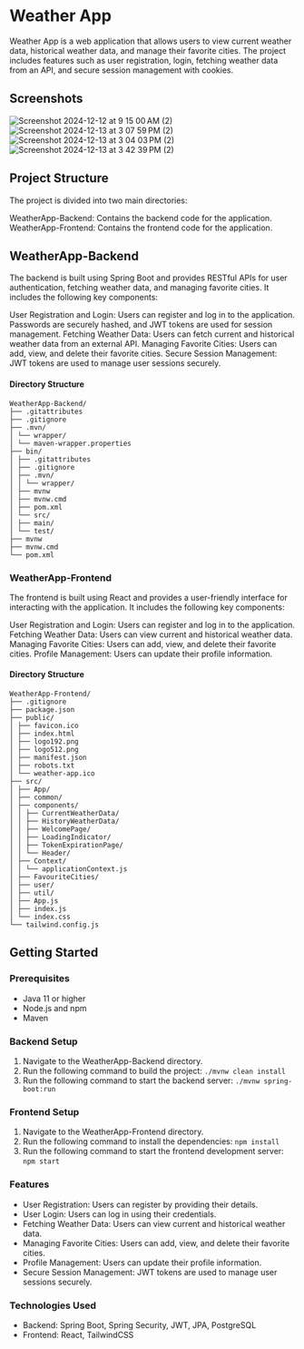 # Weather App

Weather App is a web application that allows users to view current weather data, historical weather data, and manage their favorite cities. The project includes features such as user registration, login, fetching weather data from an API, and secure session management with cookies.

## Screenshots

![Screenshot 2024-12-12 at 9 15 00 AM (2)](https://github.com/user-attachments/assets/9efe1ba3-d787-4dce-9f4b-5682b7e4b333)
![Screenshot 2024-12-13 at 3 07 59 PM (2)](https://github.com/user-attachments/assets/b3a31a3e-9086-4254-8f53-dd6009082f3f)
![Screenshot 2024-12-13 at 3 04 03 PM (2)](https://github.com/user-attachments/assets/d1f20db3-3cc6-4c77-9272-d91238a0e8b8)
![Screenshot 2024-12-13 at 3 42 39 PM (2)](https://github.com/user-attachments/assets/0ff68141-bc46-4d00-8885-c9aa9897f135)

## Project Structure

The project is divided into two main directories:

WeatherApp-Backend: Contains the backend code for the application.
WeatherApp-Frontend: Contains the frontend code for the application.

## WeatherApp-Backend

The backend is built using Spring Boot and provides RESTful APIs for user authentication, fetching weather data, and managing favorite cities. It includes the following key components:

User Registration and Login: Users can register and log in to the application. Passwords are securely hashed, and JWT tokens are used for session management.
Fetching Weather Data: Users can fetch current and historical weather data from an external API.
Managing Favorite Cities: Users can add, view, and delete their favorite cities.
Secure Session Management: JWT tokens are used to manage user sessions securely.

#### Directory Structure

```
WeatherApp-Backend/
├── .gitattributes
├── .gitignore
├── .mvn/
│ └── wrapper/
│ └── maven-wrapper.properties
├── bin/
│ ├── .gitattributes
│ ├── .gitignore
│ ├── .mvn/
│ │ └── wrapper/
│ ├── mvnw
│ ├── mvnw.cmd
│ ├── pom.xml
│ └── src/
│ ├── main/
│ └── test/
├── mvnw
├── mvnw.cmd
└── pom.xml
```

### WeatherApp-Frontend

The frontend is built using React and provides a user-friendly interface for interacting with the application. It includes the following key components:

User Registration and Login: Users can register and log in to the application.
Fetching Weather Data: Users can view current and historical weather data.
Managing Favorite Cities: Users can add, view, and delete their favorite cities.
Profile Management: Users can update their profile information.

#### Directory Structure

```
WeatherApp-Frontend/
├── .gitignore
├── package.json
├── public/
│ ├── favicon.ico
│ ├── index.html
│ ├── logo192.png
│ ├── logo512.png
│ ├── manifest.json
│ ├── robots.txt
│ └── weather-app.ico
├── src/
│ ├── App/
│ ├── common/
│ ├── components/
│ │ ├── CurrentWeatherData/
│ │ ├── HistoryWeatherData/
│ │ ├── WelcomePage/
│ │ ├── LoadingIndicator/
│ │ ├── TokenExpirationPage/
│ │ └── Header/
│ ├── Context/
│ │ └── applicationContext.js
│ ├── FavouriteCities/
│ ├── user/
│ ├── util/
│ ├── App.js
│ ├── index.js
│ └── index.css
└── tailwind.config.js
```

## Getting Started

### Prerequisites

- Java 11 or higher
- Node.js and npm
- Maven

### Backend Setup

1. Navigate to the WeatherApp-Backend directory.
2. Run the following command to build the project: `./mvnw clean install`
3. Run the following command to start the backend server: `./mvnw spring-boot:run`

### Frontend Setup

1. Navigate to the WeatherApp-Frontend directory.
2. Run the following command to install the dependencies: `npm install`
3. Run the following command to start the frontend development server: `npm start`

### Features

- User Registration: Users can register by providing their details.
- User Login: Users can log in using their credentials.
- Fetching Weather Data: Users can view current and historical weather data.
- Managing Favorite Cities: Users can add, view, and delete their favorite cities.
- Profile Management: Users can update their profile information.
- Secure Session Management: JWT tokens are used to manage user sessions securely.

### Technologies Used

- Backend: Spring Boot, Spring Security, JWT, JPA, PostgreSQL
- Frontend: React, TailwindCSS
